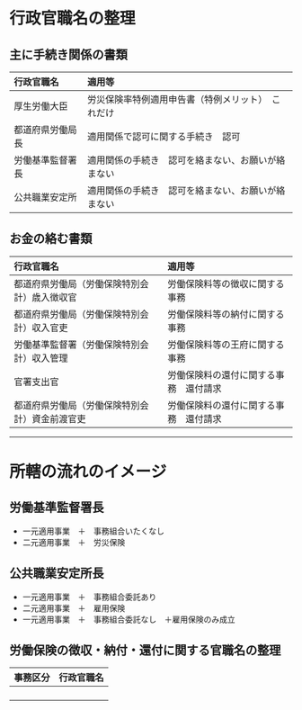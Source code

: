 # 行政官職名の整理
## 主に手続き関係の書類
| 行政官職名| 適用等|
|:--- |:---|
|厚生労働大臣 |労災保険率特例適用申告書（特例メリット）　これだけ|
|都道府県労働局長 |適用関係で認可に関する手続き　認可|
|労働基準監督署長 |適用関係の手続き　認可を絡まない、お願いが絡まない|
|公共職業安定所  |適用関係の手続き　認可を絡まない、お願いが絡まない|

## お金の絡む書類
| 行政官職名| 適用等|
|:--- |:---|
|都道府県労働局（労働保険特別会計）歳入徴収官 |労働保険料等の徴収に関する事務|
|都道府県労働局（労働保険特別会計）収入官吏|労働保険料等の納付に関する事務|
|労働基準監督署（労働保険特別会計）収入管理|労働保険料等の王府に関する事務|
|官署支出官|労働保険料の還付に関する事務　還付請求|
|都道府県労働局（労働保険特別会計）資金前渡官吏|労働保険料の還付に関する事務　還付請求|

---
# 所轄の流れのイメージ
## 労働基準監督署長
- 一元適用事業　＋　事務組合いたくなし
- 二元適用事業　＋　労災保険

## 公共職業安定所長
- 一元適用事業　＋　事務組合委託あり
- 二元適用事業　＋　雇用保険
- 一元適用事業　＋　事務組合委託なし　＋雇用保険のみ成立

## 労働保険の徴収・納付・還付に関する官職名の整理
|事務区分|行政官職名|
|:---|:--|
|||
|||
|||
|||


